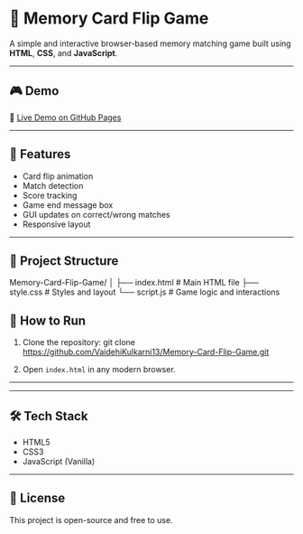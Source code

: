 # 🧠 Memory Card Flip Game

A simple and interactive browser-based memory matching game built using **HTML**, **CSS**, and **JavaScript**.

---

## 🎮 Demo

🔗 [Live Demo on GitHub Pages](https://vaidehikulkarni13.github.io/Memory-Card-Flip-Game/)

---

## 📌 Features

- Card flip animation
- Match detection
- Score tracking
- Game end message box
- GUI updates on correct/wrong matches
- Responsive layout

---

## 📁 Project Structure

Memory-Card-Flip-Game/
│
├── index.html # Main HTML file
├── style.css # Styles and layout
└── script.js # Game logic and interactions


## 🚀 How to Run

1. Clone the repository:
git clone https://github.com/VaidehiKulkarni13/Memory-Card-Flip-Game.git


2. Open `index.html` in any modern browser.

---

---

## 🛠️ Tech Stack

- HTML5
- CSS3
- JavaScript (Vanilla)

---

## 📄 License

This project is open-source and free to use.
